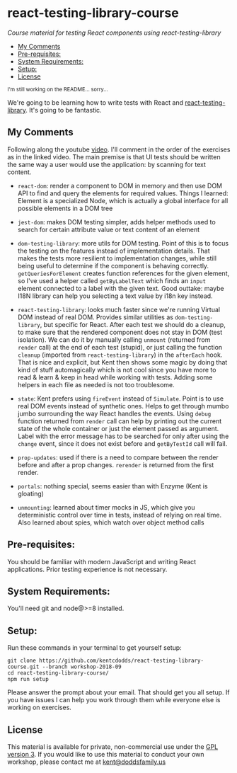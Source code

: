# react-testing-library-course

_Course material for testing React components using react-testing-library_

<!-- START doctoc generated TOC please keep comment here to allow auto update -->
<!-- DON'T EDIT THIS SECTION, INSTEAD RE-RUN doctoc TO UPDATE -->

- [My Comments](#my-comments)
- [Pre-requisites:](#pre-requisites)
- [System Requirements:](#system-requirements)
- [Setup:](#setup)
- [License](#license)

<!-- END doctoc generated TOC please keep comment here to allow auto update -->

<small>I'm still working on the README... sorry...</small>

We're going to be learning how to write tests with React and
[react-testing-library](https://github.com/kentcdodds/react-testing-library).
It's going to be fantastic.

## My Comments

Following along the youtube [video](https://www.youtube.com/watch?v=w6KCDFssHFA). I'll comment in the order of the exercises as in the linked video. The main premise is that UI tests should be written the same way a user would use the application: by scanning for text content.

- `react-dom`: render a component to DOM in memory and then use DOM API to find and query the elements for required values. Things I learned: Element is a specialized Node, which is actually a global interface for all possible elements in a DOM tree

- `jest-dom`: makes DOM testing simpler, adds helper methods used to search for certain attribute value or text content of an element

- `dom-testing-library`: more utils for DOM testing. Point of this is to focus the testing on the features instead of implementation details. That makes the tests more resilient to implementation changes, while still being useful to determine if the component is behaving correctly. `getQueriesForElement` creates function references for the given element, so I've used a helper called `getByLabelText` which finds an `input` element connected to a label with the given text. Good outtake: maybe I18N library can help you selecting a text value by i18n key instead.

- `react-testing-library`: looks much faster since we're running Virtual DOM instead of real DOM. Provides similar utilities as `dom-testing-library`, but specific for React. After each test we should do a cleanup, to make sure that the rendered component does not stay in DOM (test isolation). We can do it by manually calling `unmount` (returned from `render` call) at the end of each test (stupid), or just calling the function `cleanup` (imported from `react-testing-library`) in the `afterEach` hook. That is nice and explicit, but Kent then shows some magic by doing that kind of stuff automagically which is not cool since you have more to read & learn & keep in head while working with tests. Adding some helpers in each file as needed is not too troublesome.

- `state`: Kent prefers using `fireEvent` instead of `Simulate`. Point is to use real DOM events instead of synthetic ones. Helps to get through mumbo jumbo surrounding the way React handles the events. Using `debug` function returned from `render` call can help by printing out the current state of the whole container or just the element passed as argument. Label with the error message has to be searched for only after using the `change` event, since it does not exist before and `getByTestId` call will fail.

- `prop-updates`: used if there is a need to compare between the render before and after a prop changes. `rerender` is returned from the first render.

- `portals`: nothing special, seems easier than with Enzyme (Kent is gloating)

- `unmounting`: learned about timer mocks in JS, which give you deterministic control over time in tests, instead of relying on real time. Also learned about spies, which watch over object method calls

## Pre-requisites:

You should be familiar with modern JavaScript and writing React applications.
Prior testing experience is not necessary.

## System Requirements:

You'll need git and node@>=8 installed.

## Setup:

Run these commands in your terminal to get yourself setup:

```
git clone https://github.com/kentcdodds/react-testing-library-course.git --branch workshop-2018-09
cd react-testing-library-course/
npm run setup
```

Please answer the prompt about your email. That should get you all setup.
If you have issues I can help you work through them while everyone else is
working on exercises.

## License

This material is available for private, non-commercial use under the
[GPL version 3](http://www.gnu.org/licenses/gpl-3.0-standalone.html). If you
would like to use this material to conduct your own workshop, please contact me
at kent@doddsfamily.us
